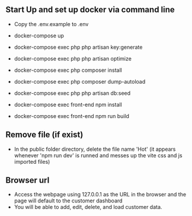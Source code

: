 ## Start Up and set up docker via command line

- Copy the .env.example to .env

- docker-compose up
- docker-compose exec php php artisan key:generate
- docker-compose exec php php artisan optimize
- docker-compose exec php composer install
- docker-compose exec php composer dump-autoload
- docker-compose exec php php artisan db:seed
- docker-compose exec front-end npm install
- docker-compose exec front-end npm run build

## Remove file (if exist)

- In the public folder directory, delete the file name 'Hot' (it appears whenever 'npm run dev' is runned and messes up the vite css and js imported files)

## Browser url

- Access the webpage using 127.0.0.1 as the URL in the browser and the page will default to the customer dashboard
- You will be able to add, edit, delete, and load customer data.
